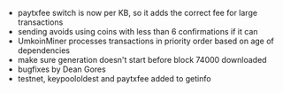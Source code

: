 * paytxfee switch is now per KB, so it adds the correct fee for large transactions
* sending avoids using coins with less than 6 confirmations if it can
* UmkoinMiner processes transactions in priority order based on age of dependencies
* make sure generation doesn't start before block 74000 downloaded
* bugfixes by Dean Gores
* testnet, keypoololdest and paytxfee added to getinfo
